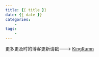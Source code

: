 ```yaml
---
title: {{ title }}
date: {{ date }}
categories:
    -
tags:
    -
---
```






 更多更及时的博客更新请戳--->  [KingRumn](http://zm913.xyz "KingRumn的Blog")

